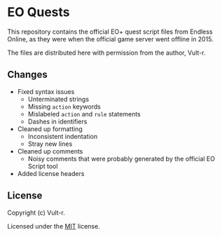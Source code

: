 # EO Quests

This repository contains the official EO+ quest script files from Endless Online, as they were when the official game server went offline in 2015.

The files are distributed here with permission from the author, Vult-r.

## Changes

- Fixed syntax issues
  - Unterminated strings
  - Missing `action` keywords
  - Mislabeled `action` and `rule` statements
  - Dashes in identifiers
- Cleaned up formatting
  - Inconsistent indentation
  - Stray new lines
- Cleaned up comments
  - Noisy comments that were probably generated by the official EO Script tool
- Added license headers

## License

Copyright (c) Vult-r.

Licensed under the [MIT](LICENSE) license.
